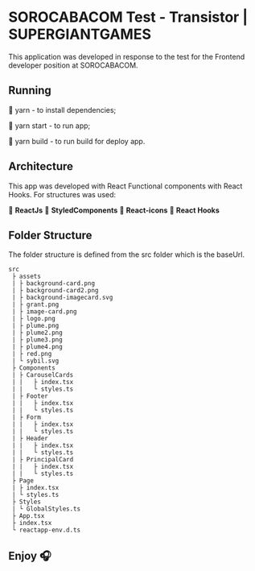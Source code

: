 # SOROCABACOM Test - Transistor | SUPERGIANTGAMES

This application was developed in response to the test for the Frontend developer position at SOROCABACOM.

## Running

:small_blue_diamond: yarn - to install dependencies;

:small_blue_diamond: yarn start - to run app;

:small_blue_diamond: yarn build - to run build for deploy app.

## Architecture

This app was developed with React Functional components with React Hooks.
For structures was used:

:small_blue_diamond: **ReactJs**
:small_blue_diamond: **StyledComponents**
:small_blue_diamond: **React-icons**
:small_blue_diamond: **React Hooks**

## Folder Structure

The folder structure is defined from the src folder which is the baseUrl.

 ```
src
  ├ assets
  | ├ background-card.png
  | ├ background-card2.png
  | ├ background-imagecard.svg
  | ├ grant.png
  | ├ image-card.png
  | ├ logo.png
  | ├ plume.png
  | ├ plume2.png
  | ├ plume3.png
  | ├ plume4.png
  | ├ red.png
  | └ sybil.svg
  ├ Components
  | ├ CarouselCards
  | |   ├ index.tsx
  | |   └ styles.ts
  | ├ Footer
  | |   ├ index.tsx
  | |   └ styles.ts
  | ├ Form
  | |   ├ index.tsx
  | |   └ styles.ts
  | ├ Header
  | |   ├ index.tsx
  | |   └ styles.ts
  | ├ PrincipalCard
  | |   ├ index.tsx
  | |   └ styles.ts
  ├ Page
  | ├ index.tsx
  | └ styles.ts
  ├ Styles
  | └ GlobalStyles.ts
  ├ App.tsx
  ├ index.tsx
  └ reactapp-env.d.ts
  ```

## Enjoy :headphones:
